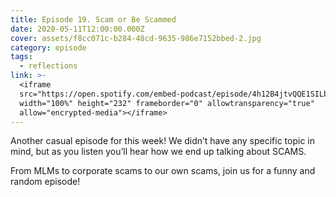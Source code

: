 ```yaml
---
title: Episode 19. Scam or Be Scammed
date: 2020-05-11T12:00:00.000Z
cover: assets/f8cc071c-b284-48cd-9635-986e7152bbed-2.jpg
category: episode
tags:
  - reflections
link: >-
  <iframe
  src="https://open.spotify.com/embed-podcast/episode/4h12B4jtvQQE1SILbt6WBe"
  width="100%" height="232" frameborder="0" allowtransparency="true"
  allow="encrypted-media"></iframe>
---
```

Another casual episode for this week! We didn’t have any specific topic in mind, but as you listen you’ll hear how we end up talking about SCAMS.

From MLMs to corporate scams to our own scams, join us for a funny and random episode!